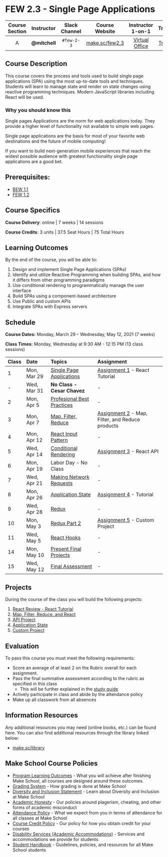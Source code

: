 # FEW 2.3 - Single Page Applications

| Course Section | Instructor | Slack Channel | Course Website | Instructor 1-on-1 | Tracker |
| :---: | :---: | :---: | :---: | :---: | :---: |
| A | **@mitchell** | `#few-2-3` | [make.sc/few2.3](https://make.sc/few2.3) | [Virtual Office](https://make.sc/mitchell-zoom) | [Tracker](https://docs.google.com/spreadsheets/d/1L3W2zhfjSdiPUTb2IzPF-wzUgbxJD1lIi1JGJnWDj10/edit?usp=sharing) |

## Course Description

This course covers the process and tools used to build single page applications (SPA) using the most up-to-date tools and techniques. Students will learn to manage state and render on state changes using reactive programming techniques. Modern JavaScript libraries including React will be used.

### Why you should know this

Single pages Applications are the norm for web applications today. They provide a higher level of functionality not available to simple web pages.

Single page applications are the basis for most of your favorite web destinations and the future of mobile computing!

If you want to build next-generation mobile experiences that reach the widest possible audience with greatest functionality single page applications are a good bet.

## Prerequisites:  

- [BEW 1.1](https://github.com/Make-School-Courses/BEW-1.1-RESTful-and-Resourceful-MVC-Architecture)
- [FEW 1.2](https://github.com/Make-School-Courses/FEW-1.2-JavaScript-Foundations)

## Course Specifics

**Course Delivery**: online | 7 weeks | 14 sessions

**Course Credits**: 3 units | 37.5 Seat Hours | 75 Total Hours

## Learning Outcomes

By the end of the course, you will be able to:

1. Design and implement Single Page Applications (SPAs)
1. Identify and utilize Reactive Programming when building SPAs, and how it differs from other programming paradigms
1. Use conditional rendering to programmatically manage the user interface
1. Build SPAs using a component-based architecture
1. Use Public and custom APIs
1. Integrate SPAs with Express servers

## Schedule

**Course Dates:** Monday, March 29 – Wednesday, May 12, 2021 (7 weeks)

**Class Times:** Monday, Wednesday at 9:30 AM - 12:15 PM (13 class sessions)

| Class | Date | Topics | Assignment |
|:------|:-----|:-------|:-----------|
|  1 | Mon, Mar 29 | [Single Page Applications](Lessons/lesson-01.md) | [Assignment 1](Assignments/Assignment-01.md) - React Tutorial |
|  - | Wed, Mar 31 | **No Class - Cesar Chavez** | - |
|  2 | Mon, Apr 5  | [Profesional Best Practices](Lessons/lesson-02.md) | - |
|  3 | Mon, Apr 7  | [Map, Filter, Reduce](Lessons/lesson-03.md) | [Assignment 2](Assignments/Assignment-02.md) - Map, Filter, and Reduce products |
|  4 | Mon, Apr 12 | [React Input Pattern](Lessons/lesson-04.md) | - |
|  5 | Wed, Apr 14 | [Conditional Rendering](Lessons/lesson-05.md) | [Assignment 3](Assignments/Assignment-03.md) - React API |
|  6 | Mon, Apr 19 | Labor Day - No Class | - |
|  7 | Wed, Apr 21 | [Making Network Requests](Lessons/lesson-06.md) | - |
|  8 | Mon, Apr 26 | [Application State](Lessons/lesson-07.md) | [Assignment 4](Assignments/Assignment-04.md) - Tutorial |
|  9 | Wed, Apr 28 | [Redux](Lessons/lesson-08.md) | - |
| 10 | Mon, May 3  | [Redux Part 2](Lessons/lesson-09.md) | [Assignment 5](Assignments/Assignment-05.md) - Custom Project | 
| 11 | Wed, May 5  | [React Hooks](Lessons/lesson-10.md) | - |
| 14 | Mon, May 10 | [Present Final Projects](Lessons/lesson-13.md) | - |
| 15 | Wed, May 12 | [Final Assessment](Lessons/lesson-14.md) | - |

<!-- 
**Course Dates:** Tuesday, March 31 – Thursday, May 14, 2019 (7 weeks)

**Class Times:** Tuesday and Thursday at 2:30–5:15pm (14 class sessions)

| Class | Date | Topics | Assignment |
|:------|:-----|:-------|:-----------|
|  1 | Tue, March 31 | [Single Page Applications](Lessons/lesson-01.md) | [Assignment 1](Assignments/Assignment-01.md) - React Tutorial |
|  2 | Thu, April 2 | [Profesional Best Practices](Lessons/lesson-02.md) | - |
|  3 | Tue, April 7 | [Map, Filter, Reduce](Lessons/lesson-03.md) | [Assignment 2](Assignments/Assignment-02.md) - Map, Filter, and Reduce products |
|  4 | Thu, April 9 | [React Input Pattern](Lessons/lesson-04.md) | - |
|  5 | Tue, April 14 | [Conditional Rendering](Lessons/lesson-05.md) | [Assignment 3](Assignments/Assignment-03.md) - React API |
|  6 | Thu, April 16 | [Making Network Requests](Lessons/lesson-06.md) | - |
|  7 | Tue, April 21 | [Application State](Lessons/lesson-07.md) | [Assignment 4](Assignments/Assignment-04.md) - Tutorial |
|  8 | Thu, April 23 | [Redux](Lessons/lesson-08.md) | - | 
|  9 | Tue, April 28 | [Redux Part 2](Lessons/lesson-09.md) | [Assignment 5](Assignments/Assignment-05.md) - Custom Project |
| 10 | Thu, April 30 | [React Hooks](Lessons/lesson-10.md) | - |
| 11 | Tue, May 5 | [Final Project workshop](Lessons/lesson-11.md) | - |
| 12 | Thu, May 7 | [Final Project workshop](Lessons/lesson-12.md) | - |
| 13 | Tue, May 12 | [Present Final Projects](Lessons/lesson-13.md) | - |
| 14 | Thu, May 14 | [Final Assessment](Lessons/lesson-14.md) | - | 
-->


## Projects 

During the course of the class you will build the following projects: 

1. [React Review - React Tutorial](Assignments/Assignment-01.md)
2. [Map, Filter, Reduce, and React](Assignments/Assignment-02.md)
3. [API Project](Assignments/Assignment-03.md)
4. [Application State](Assignment/Assignment-04.md)
5. [Custom Project](Assignment/Assignment-05.md)

## Evaluation
To pass this course you must meet the following requirements:

- Score an average of at least 2 on the Rubric overall for each assignment. 
- Pass the final summative assessment according to the rubric as specified in this class
    - This will be further explained in the [study guide](study-guide.md)
- Actively participate in class and abide by the attendance policy
- Make up all classwork from all absences

##  Information Resources

Any additional resources you may need (online books, etc.) can be found here. You can also find additional resources through the library linked below:

- [make.sc/library](http://make.sc/library)

## Make School Course Policies

- [Program Learning Outcomes](https://make.sc/program-learning-outcomes) - What you will achieve after finishing Make School, all courses are designed around these outcomes.
- [Grading System](https://make.sc/grading-system) - How grading is done at Make School
- [Diversity and Inclusion Statement](https://make.sc/diversity-and-inclusion-statement) - Learn about Diversity and Inclusion at Make School
- [Academic Honesty](https://make.sc/academic-honesty-policy) - Our policies around plagerism, cheating, and other forms of academic misconduct 
- [Attendance Policy](https://make.sc/attendance-policy) - What we expect from you in terms of attendance for all classes at Make School
- [Course Credit Policy](https://make.sc/course-credit-policy) - Our policy for how you obtain credit for your courses
- [Disability Services (Academic Accommodations)](https://make.sc/disability-services) - Services and accommodations we provide for students
- [Student Handbook](https://make.sc/student-handbook) - Guidelines, policies, and resources for all Make School students
